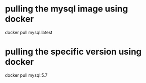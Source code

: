 # pulling the mysql image using docker 
docker pull mysql:latest

# pulling the specific version using docker
docker pull mysql:5.7
